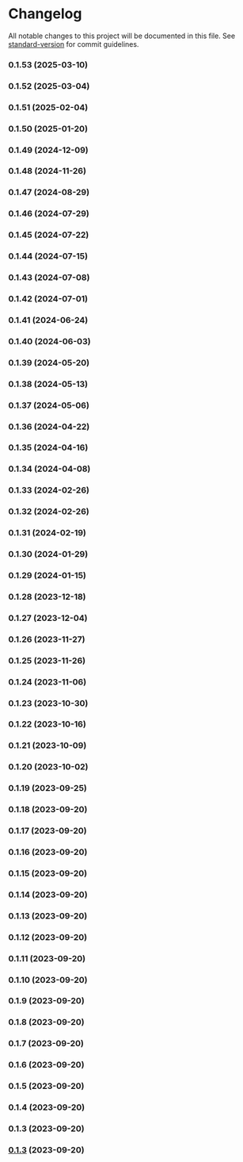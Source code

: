 # Changelog

All notable changes to this project will be documented in this file. See [standard-version](https://github.com/conventional-changelog/standard-version) for commit guidelines.

### 0.1.53 (2025-03-10)

### 0.1.52 (2025-03-04)

### 0.1.51 (2025-02-04)

### 0.1.50 (2025-01-20)

### 0.1.49 (2024-12-09)

### 0.1.48 (2024-11-26)

### 0.1.47 (2024-08-29)

### 0.1.46 (2024-07-29)

### 0.1.45 (2024-07-22)

### 0.1.44 (2024-07-15)

### 0.1.43 (2024-07-08)

### 0.1.42 (2024-07-01)

### 0.1.41 (2024-06-24)

### 0.1.40 (2024-06-03)

### 0.1.39 (2024-05-20)

### 0.1.38 (2024-05-13)

### 0.1.37 (2024-05-06)

### 0.1.36 (2024-04-22)

### 0.1.35 (2024-04-16)

### 0.1.34 (2024-04-08)

### 0.1.33 (2024-02-26)

### 0.1.32 (2024-02-26)

### 0.1.31 (2024-02-19)

### 0.1.30 (2024-01-29)

### 0.1.29 (2024-01-15)

### 0.1.28 (2023-12-18)

### 0.1.27 (2023-12-04)

### 0.1.26 (2023-11-27)

### 0.1.25 (2023-11-26)

### 0.1.24 (2023-11-06)

### 0.1.23 (2023-10-30)

### 0.1.22 (2023-10-16)

### 0.1.21 (2023-10-09)

### 0.1.20 (2023-10-02)

### 0.1.19 (2023-09-25)

### 0.1.18 (2023-09-20)

### 0.1.17 (2023-09-20)

### 0.1.16 (2023-09-20)

### 0.1.15 (2023-09-20)

### 0.1.14 (2023-09-20)

### 0.1.13 (2023-09-20)

### 0.1.12 (2023-09-20)

### 0.1.11 (2023-09-20)

### 0.1.10 (2023-09-20)

### 0.1.9 (2023-09-20)

### 0.1.8 (2023-09-20)

### 0.1.7 (2023-09-20)

### 0.1.6 (2023-09-20)

### 0.1.5 (2023-09-20)

### 0.1.4 (2023-09-20)

### 0.1.3 (2023-09-20)

### [0.1.3](https://github.com/nmccready/aws-play/compare/v0.1.2...v0.1.3) (2023-09-20)
